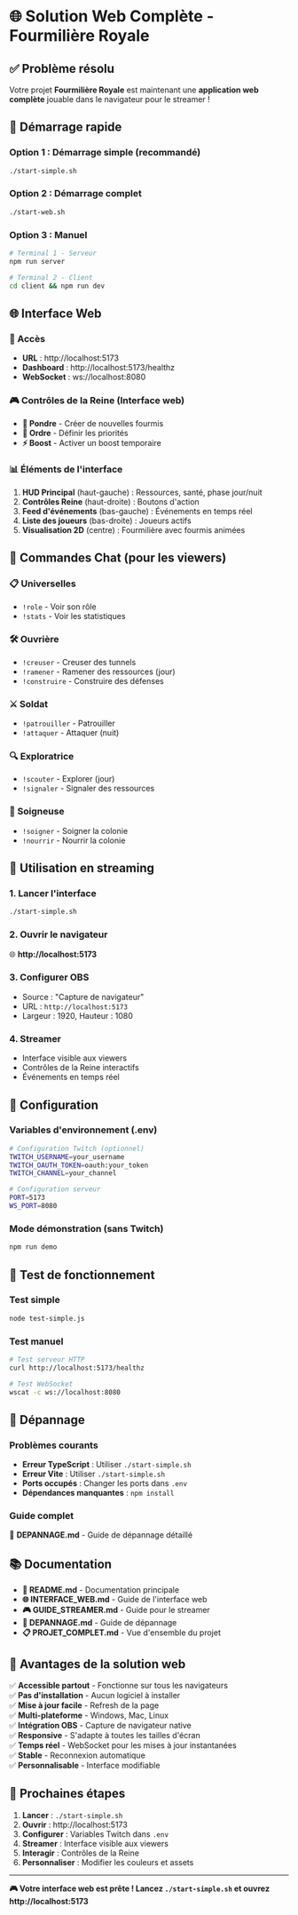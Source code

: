 # 🌐 Solution Web Complète - Fourmilière Royale

## ✅ Problème résolu

Votre projet **Fourmilière Royale** est maintenant une **application web complète** jouable dans le navigateur pour le streamer !

## 🚀 Démarrage rapide

### Option 1 : Démarrage simple (recommandé)
```bash
./start-simple.sh
```

### Option 2 : Démarrage complet
```bash
./start-web.sh
```

### Option 3 : Manuel
```bash
# Terminal 1 - Serveur
npm run server

# Terminal 2 - Client  
cd client && npm run dev
```

## 🌐 Interface Web

### 📱 Accès
- **URL** : http://localhost:5173
- **Dashboard** : http://localhost:5173/healthz
- **WebSocket** : ws://localhost:8080

### 🎮 Contrôles de la Reine (Interface web)
- **🥚 Pondre** - Créer de nouvelles fourmis
- **📢 Ordre** - Définir les priorités  
- **⚡ Boost** - Activer un boost temporaire

### 📊 Éléments de l'interface
1. **HUD Principal** (haut-gauche) : Ressources, santé, phase jour/nuit
2. **Contrôles Reine** (haut-droite) : Boutons d'action
3. **Feed d'événements** (bas-gauche) : Événements en temps réel
4. **Liste des joueurs** (bas-droite) : Joueurs actifs
5. **Visualisation 2D** (centre) : Fourmilière avec fourmis animées

## 💬 Commandes Chat (pour les viewers)

### 📋 Universelles
- `!role` - Voir son rôle
- `!stats` - Voir les statistiques

### 🛠️ Ouvrière
- `!creuser` - Creuser des tunnels
- `!ramener` - Ramener des ressources (jour)
- `!construire` - Construire des défenses

### ⚔️ Soldat
- `!patrouiller` - Patrouiller
- `!attaquer` - Attaquer (nuit)

### 🔍 Exploratrice
- `!scouter` - Explorer (jour)
- `!signaler` - Signaler des ressources

### 💊 Soigneuse
- `!soigner` - Soigner la colonie
- `!nourrir` - Nourrir la colonie

## 🎯 Utilisation en streaming

### 1. Lancer l'interface
```bash
./start-simple.sh
```

### 2. Ouvrir le navigateur
🌐 **http://localhost:5173**

### 3. Configurer OBS
- Source : "Capture de navigateur"
- URL : `http://localhost:5173`
- Largeur : 1920, Hauteur : 1080

### 4. Streamer
- Interface visible aux viewers
- Contrôles de la Reine interactifs
- Événements en temps réel

## 🔧 Configuration

### Variables d'environnement (.env)
```bash
# Configuration Twitch (optionnel)
TWITCH_USERNAME=your_username
TWITCH_OAUTH_TOKEN=oauth:your_token
TWITCH_CHANNEL=your_channel

# Configuration serveur
PORT=5173
WS_PORT=8080
```

### Mode démonstration (sans Twitch)
```bash
npm run demo
```

## 🧪 Test de fonctionnement

### Test simple
```bash
node test-simple.js
```

### Test manuel
```bash
# Test serveur HTTP
curl http://localhost:5173/healthz

# Test WebSocket
wscat -c ws://localhost:8080
```

## 🐛 Dépannage

### Problèmes courants
- **Erreur TypeScript** : Utiliser `./start-simple.sh`
- **Erreur Vite** : Utiliser `./start-simple.sh`
- **Ports occupés** : Changer les ports dans `.env`
- **Dépendances manquantes** : `npm install`

### Guide complet
📖 **DEPANNAGE.md** - Guide de dépannage détaillé

## 📚 Documentation

- **📖 README.md** - Documentation principale
- **🌐 INTERFACE_WEB.md** - Guide de l'interface web
- **🎮 GUIDE_STREAMER.md** - Guide pour le streamer
- **🔧 DEPANNAGE.md** - Guide de dépannage
- **📋 PROJET_COMPLET.md** - Vue d'ensemble du projet

## 🎉 Avantages de la solution web

✅ **Accessible partout** - Fonctionne sur tous les navigateurs  
✅ **Pas d'installation** - Aucun logiciel à installer  
✅ **Mise à jour facile** - Refresh de la page  
✅ **Multi-plateforme** - Windows, Mac, Linux  
✅ **Intégration OBS** - Capture de navigateur native  
✅ **Responsive** - S'adapte à toutes les tailles d'écran  
✅ **Temps réel** - WebSocket pour les mises à jour instantanées  
✅ **Stable** - Reconnexion automatique  
✅ **Personnalisable** - Interface modifiable  

## 🎯 Prochaines étapes

1. **Lancer** : `./start-simple.sh`
2. **Ouvrir** : http://localhost:5173
3. **Configurer** : Variables Twitch dans `.env`
4. **Streamer** : Interface visible aux viewers
5. **Interagir** : Contrôles de la Reine
6. **Personnaliser** : Modifier les couleurs et assets

---

**🎮 Votre interface web est prête ! Lancez `./start-simple.sh` et ouvrez http://localhost:5173**
